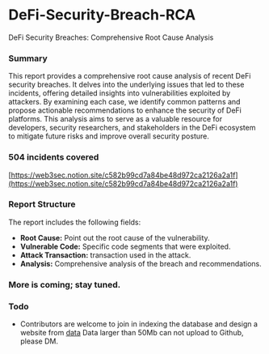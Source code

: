 # DeFi-Security-Breach-RCA
DeFi Security Breaches: Comprehensive Root Cause Analysis

### Summary
This report provides a comprehensive root cause analysis of recent DeFi security breaches. It delves into the underlying issues that led to these incidents, offering detailed insights into vulnerabilities exploited by attackers. By examining each case, we identify common patterns and propose actionable recommendations to enhance the security of DeFi platforms. This analysis aims to serve as a valuable resource for developers, security researchers, and stakeholders in the DeFi ecosystem to mitigate future risks and improve overall security posture.

### 504 incidents covered
[https://web3sec.notion.site/c582b99cd7a84be48d972ca2126a2a1f](https://web3sec.notion.site/c582b99cd7a84be48d972ca2126a2a1f)

### Report Structure

The report includes the following fields:

- **Root Cause:** Point out the root cause of the vulnerability.
- **Vulnerable Code:** Specific code segments that were exploited.
- **Attack Transaction:** transaction used in the attack.
- **Analysis:** Comprehensive analysis of the breach and recommendations.
### More is coming; stay tuned.

### Todo
- Contributors are welcome to join in indexing the database and design a website from [data](https://github.com/SunWeb3Sec/DeFi-Security-Breach-RCA/tree/upload/data) Data larger than 50Mb can not upload to Github, please DM.
